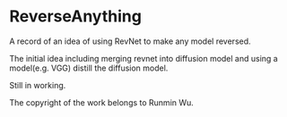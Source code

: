 # ReverseAnything 

A record of an idea of using RevNet to make any model reversed. 

The initial idea including merging revnet into diffusion model and using a model(e.g. VGG) distill the diffusion model.

Still in working. 

The copyright of the work belongs to Runmin Wu.




